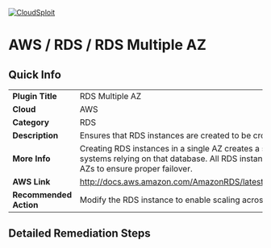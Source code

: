 [![CloudSploit](https://cloudsploit.com/img/logo-big-text-100.png "CloudSploit")](https://cloudsploit.com)

# AWS / RDS / RDS Multiple AZ

## Quick Info

| | |
|-|-|
| **Plugin Title** | RDS Multiple AZ |
| **Cloud** | AWS |
| **Category** | RDS |
| **Description** | Ensures that RDS instances are created to be cross-AZ for high availability. |
| **More Info** | Creating RDS instances in a single AZ creates a single point of failure for all systems relying on that database. All RDS instances should be created in multiple AZs to ensure proper failover. |
| **AWS Link** | http://docs.aws.amazon.com/AmazonRDS/latest/UserGuide/Concepts.MultiAZ.html |
| **Recommended Action** | Modify the RDS instance to enable scaling across multiple availability zones. |

## Detailed Remediation Steps

